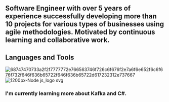 ## Software Engineer with over 5 years of experience successfully developing more than 10 projects for various types of businesses using agile methodologies. Motivated by continuous learning and collaborative work.

<!--
**AntonioER9/AntonioER9** is a ✨ _special_ ✨ repository because its `README.md` (this file) appears on your GitHub profile.

Here are some ideas to get you started:

- 🔭 I’m currently working on ...
- 🌱 I’m currently learning ...
- 👯 I’m looking to collaborate on ...
- 🤔 I’m looking for help with ...
- 💬 Ask me about ...
- 📫 How to reach me: ...
- 😄 Pronouns: ...
- ⚡ Fun fact: ...
-->
## Languages and Tools
![68747470733a2f2f7777772e766563746f726c6f676f2e7a6f6e652f6c6f676f732f646f636b65722f646f636b65722d617232312e737667](https://github.com/AntonioER9/AntonioER9/assets/28747544/d20d3ea1-f515-421a-ab2b-c86770a2b2a7)
![1200px-Node js_logo svg](https://github.com/AntonioER9/AntonioER9/assets/28747544/45953c23-b530-4350-95ba-7e14f90a2f37)

### I'm currently learning more about Kafka and C#. 
